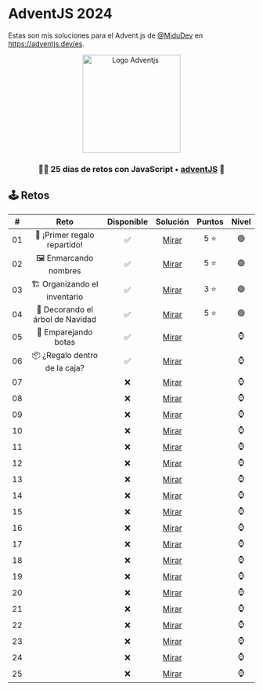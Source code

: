 # AdventJS 2024

Estas son mis soluciones para el Advent.js de [@MiduDev](https://github.com/midudev "@MiduDev") en https://adventjs.dev/es.

<p align="center"> 
  <img  
    height="200"
    src="https://github.com/user-attachments/assets/acb2747a-6c12-4f90-b975-0fcce495fe02"
    alt="Logo Adventjs"
  />
</p>

<h3 align="center">🧑‍🚀 25 días de retos con JavaScript • <a href="https://adventjs.dev">adventJS</a> 🚀</h3>

## 🕹️ Retos

|  #  |                  Reto                       |   Disponible    |                Solución                  |  Puntos  |  Nivel  |
| :-: | :------------------------------------------------------------------: | :------------:  | :----------------------------------------: | :---------: | :---------: |
| 01  |   🎁 ¡Primer regalo repartido!    |       ✅        | [Mirar](Reto#01.js) |   5 ⭐   |    🟢    |  
| 02  |       🖼 Enmarcando nombres       |       ✅        | [Mirar](Reto#02.js) |   5 ⭐   |    🟢    |  
| 03  |   🏗 Organizando el inventario    |       ✅        | [Mirar](Reto#03.js) |   3 ⭐   |    🟢    |  
| 04  | 🎄 Decorando el árbol de Navidad  |       ✅        | [Mirar](Reto#04.js) |   5 ⭐   |    🟢    |  
| 05  |       👞 Emparejando botas        |       ✅        | [Mirar](Reto#05.js) |         |    ⌚    |  
| 06  |   📦 ¿Regalo dentro de la caja?   |       ✅        | [Mirar](Reto#06.js) |         |    ⌚    |  
| 07  |                                   |       ❌        | [Mirar](Reto#07.js) |         |    ⌚    |  
| 08  |                                   |       ❌        | [Mirar](Reto#08.js) |         |    ⌚    |  
| 09  |                                   |       ❌        | [Mirar](Reto#09.js) |         |    ⌚    |  
| 10  |                                   |       ❌        | [Mirar](Reto#10.js) |         |    ⌚    |  
| 11  |                                   |       ❌        | [Mirar](Reto#11.js) |         |    ⌚    |  
| 12  |                                   |       ❌        | [Mirar](Reto#12.js) |         |    ⌚    |  
| 13  |                                   |       ❌        | [Mirar](Reto#13.js) |         |    ⌚    |  
| 14  |                                   |       ❌        | [Mirar](Reto#14.js) |         |    ⌚    |  
| 15  |                                   |       ❌        | [Mirar](Reto#15.js) |         |    ⌚    |  
| 16  |                                   |       ❌        | [Mirar](Reto#16.js) |         |    ⌚    |  
| 17  |                                   |       ❌        | [Mirar](Reto#17.js) |         |    ⌚    |  
| 18  |                                   |       ❌        | [Mirar](Reto#18.js) |         |    ⌚    |  
| 19  |                                   |       ❌        | [Mirar](Reto#19.js) |         |    ⌚    |  
| 20  |                                   |       ❌        | [Mirar](Reto#20.js) |         |    ⌚    |  
| 21  |                                   |       ❌        | [Mirar](Reto#21.js) |         |    ⌚    |  
| 22  |                                   |       ❌        | [Mirar](Reto#22.js) |         |    ⌚    |  
| 23  |                                   |       ❌        | [Mirar](Reto#23.js) |         |    ⌚    |  
| 24  |                                   |       ❌        | [Mirar](Reto#24.js) |         |    ⌚    |  
| 25  |                                   |       ❌        | [Mirar](Reto#25.js) |         |    ⌚    |  
